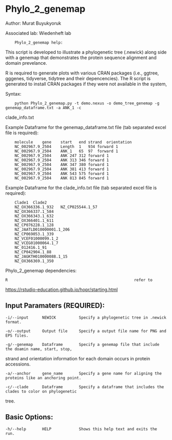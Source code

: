 # Phylo_2_genemap

Author: Murat Buyukyoruk

Associated lab: Wiedenheft lab

        Phylo_2_genemap help:

This script is developed to illustrate a phylogenetic tree (.newick) along side with a genemap that demonstrates 
the protein sequence alignment and domain prevelance.

R is required to generate plots with various CRAN packages (i.e., ggtree, gggenes, tidyverse, tidytree and their 
depencencies). The R script is generated to install CRAN packages if they were not available in the system, 

Syntax:

        python Phylo_2_genemap.py -t demo.nexus -o demo_tree_genemap -g genemap_dataframe.txt -a ANK_1 -c 
clade_info.txt

Example Dataframe for the genemap_dataframe.txt file (tab separated excel file is required):

        molecule	gene	start	end	strand	orientation
        NC_002967.9_2504	Length	1	934	forward	1
        NC_002967.9_2504	ANK_1	65	97	forward	1
        NC_002967.9_2504	ANK	247	312	forward	1
        NC_002967.9_2504	ANK	313	346	forward	1
        NC_002967.9_2504	ANK	347	380	forward	1
        NC_002967.9_2504	ANK	381	413	forward	1
        NC_002967.9_2504	ANK	543	575	forward	1
        NC_002967.9_2504	ANK	813	845	forward	1

Example Dataframe for the clade_info.txt file (tab separated excel file is required):

        Clade1	Clade2
        NZ_OX366336.1_932	NZ_CP025544.1_57
        NZ_OX366337.1_584	
        NZ_OX366343.1_632	
        NZ_OX366401.1_611	
        NZ_CP076228.1_128	
        NZ_JAATLD010000001.1_206	
        NZ_CP069053.1_339	
        NZ_VCEF01000099.1_2	
        NZ_VCEG01000064.1_7	
        NC_012416.1_91	
        NZ_CP042904.1_88	
        NZ_JAGKTH010000088.1_15	
        NZ_OX366369.1_350	

Phylo_2_genemap dependencies:

	R                                                       refer to 
https://rstudio-education.github.io/hopr/starting.html

Input Paramaters (REQUIRED):
----------------------------
	-i/--input		NEWICK			Specify a phylogenetic tree in .newick format.

	-o/--output		Output file	    Specify a output file name for PNG and EPS files.

	-g/--genemap	Dataframe		Specify a genemap file that include the doamin name, start, stop, 
strand and orientation information for each domain occurs in protein accessions.

    -a/--anchor     gene_name       Specify a gene name for aligning the proteins like an anchoring point.
	
	-c/--clade      Dataframe       Specify a dataframe that includes the clades to color on phylogenetic 
tree. 

Basic Options:
--------------
	-h/--help		HELP			Shows this help text and exits the run.

